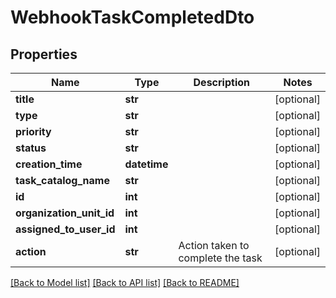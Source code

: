 # WebhookTaskCompletedDto

## Properties
Name | Type | Description | Notes
------------ | ------------- | ------------- | -------------
**title** | **str** |  | [optional] 
**type** | **str** |  | [optional] 
**priority** | **str** |  | [optional] 
**status** | **str** |  | [optional] 
**creation_time** | **datetime** |  | [optional] 
**task_catalog_name** | **str** |  | [optional] 
**id** | **int** |  | [optional] 
**organization_unit_id** | **int** |  | [optional] 
**assigned_to_user_id** | **int** |  | [optional] 
**action** | **str** | Action taken to complete the task | [optional] 

[[Back to Model list]](../README.md#documentation-for-models) [[Back to API list]](../README.md#documentation-for-api-endpoints) [[Back to README]](../README.md)


